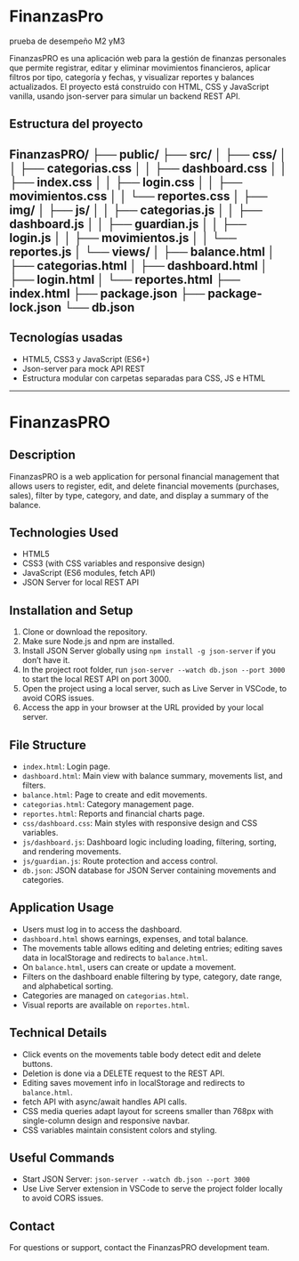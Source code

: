# FinanzasPro
prueba de desempeño M2 yM3

FinanzasPRO es una aplicación web para la gestión de finanzas personales que permite registrar, editar y eliminar movimientos financieros, aplicar filtros por tipo, categoría y fechas, y visualizar reportes y balances actualizados. El proyecto está construido con HTML, CSS y JavaScript vanilla, usando json-server para simular un backend REST API.

## Estructura del proyecto

FinanzasPRO/
├── public/
├── src/
│   ├── css/
│   │   ├── categorias.css
│   │   ├── dashboard.css
│   │   ├── index.css
│   │   ├── login.css
│   │   ├── movimientos.css
│   │   └── reportes.css
│   ├── img/
│   ├── js/
│   │   ├── categorias.js
│   │   ├── dashboard.js
│   │   ├── guardian.js
│   │   ├── login.js
│   │   ├── movimientos.js
│   │   └── reportes.js
│   └── views/
│       ├── balance.html
│       ├── categorias.html
│       ├── dashboard.html
│       ├── login.html
│       └── reportes.html
├── index.html
├── package.json
├── package-lock.json
└── db.json
---
## Tecnologías usadas

- HTML5, CSS3 y JavaScript (ES6+)
- Json-server para mock API REST
- Estructura modular con carpetas separadas para CSS, JS e HTML

---

# FinanzasPRO

## Description  
FinanzasPRO is a web application for personal financial management that allows users to register, edit, and delete financial movements (purchases, sales), filter by type, category, and date, and display a summary of the balance.

## Technologies Used  
- HTML5  
- CSS3 (with CSS variables and responsive design)  
- JavaScript (ES6 modules, fetch API)  
- JSON Server for local REST API  

## Installation and Setup  
1. Clone or download the repository.  
2. Make sure Node.js and npm are installed.  
3. Install JSON Server globally using `npm install -g json-server` if you don’t have it.  
4. In the project root folder, run `json-server --watch db.json --port 3000` to start the local REST API on port 3000.  
5. Open the project using a local server, such as Live Server in VSCode, to avoid CORS issues.  
6. Access the app in your browser at the URL provided by your local server.  

## File Structure  
- `index.html`: Login page.  
- `dashboard.html`: Main view with balance summary, movements list, and filters.  
- `balance.html`: Page to create and edit movements.  
- `categorias.html`: Category management page.  
- `reportes.html`: Reports and financial charts page.  
- `css/dashboard.css`: Main styles with responsive design and CSS variables.  
- `js/dashboard.js`: Dashboard logic including loading, filtering, sorting, and rendering movements.  
- `js/guardian.js`: Route protection and access control.  
- `db.json`: JSON database for JSON Server containing movements and categories.  

## Application Usage  
- Users must log in to access the dashboard.  
- `dashboard.html` shows earnings, expenses, and total balance.  
- The movements table allows editing and deleting entries; editing saves data in localStorage and redirects to `balance.html`.  
- On `balance.html`, users can create or update a movement.  
- Filters on the dashboard enable filtering by type, category, date range, and alphabetical sorting.  
- Categories are managed on `categorias.html`.  
- Visual reports are available on `reportes.html`.  

## Technical Details  
- Click events on the movements table body detect edit and delete buttons.  
- Deletion is done via a DELETE request to the REST API.  
- Editing saves movement info in localStorage and redirects to `balance.html`.  
- fetch API with async/await handles API calls.  
- CSS media queries adapt layout for screens smaller than 768px with single-column design and responsive navbar.  
- CSS variables maintain consistent colors and styling.  

## Useful Commands  
- Start JSON Server: `json-server --watch db.json --port 3000`  
- Use Live Server extension in VSCode to serve the project folder locally to avoid CORS issues.  

## Contact  
For questions or support, contact the FinanzasPRO development team.

